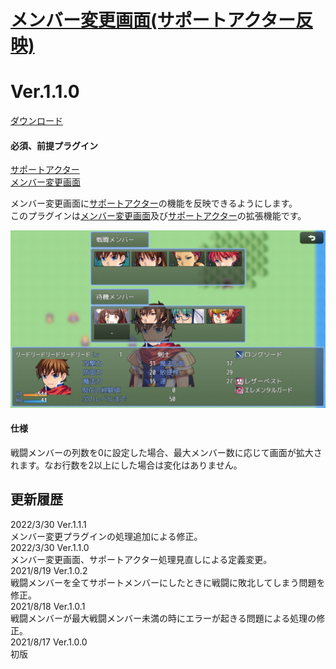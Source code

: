 # [メンバー変更画面(サポートアクター反映)](https://raw.githubusercontent.com/nuun888/MZ/master/NUUN_SceneFormation_SupportActo.js)
# Ver.1.1.0
[ダウンロード](https://raw.githubusercontent.com/nuun888/MZ/master/NUUN_SceneFormation_SupportActo.js)
#### 必須、前提プラグイン
[サポートアクター](https://github.com/nuun888/MZ/blob/master/README/SupportActor.md)  
[メンバー変更画面](https://github.com/nuun888/MZ/blob/master/README/SceneFormation.md)  

メンバー変更画面に[サポートアクター](https://github.com/nuun888/MZ/blob/master/README/SupportActor.md)の機能を反映できるようにします。  
このプラグインは[メンバー変更画面](https://github.com/nuun888/MZ/blob/master/README/SceneFormation.md)及び[サポートアクター](https://github.com/nuun888/MZ/blob/master/README/SupportActor.md)の拡張機能です。  

![画像](img/SceneFormation3.png)  

#### 仕様
戦闘メンバーの列数を0に設定した場合、最大メンバー数に応じて画面が拡大されます。なお行数を2以上にした場合は変化はありません。  

## 更新履歴
2022/3/30 Ver.1.1.1  
メンバー変更プラグインの処理追加による修正。  
2022/3/30 Ver.1.1.0  
メンバー変更画面、サポートアクター処理見直しによる定義変更。  
2021/8/19 Ver.1.0.2  
戦闘メンバーを全てサポートメンバーにしたときに戦闘に敗北してしまう問題を修正。  
2021/8/18 Ver.1.0.1  
戦闘メンバーが最大戦闘メンバー未満の時にエラーが起きる問題による処理の修正。  
2021/8/17 Ver.1.0.0  
初版  
